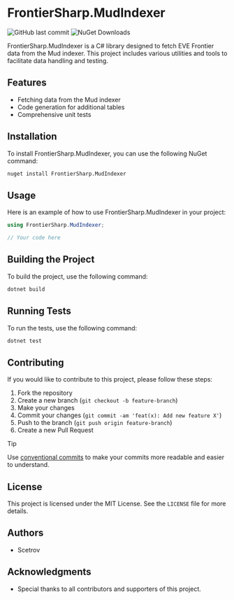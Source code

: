 ﻿# FrontierSharp.MudIndexer

![GitHub last commit](https://img.shields.io/github/last-commit/scetrov/FrontierSharp.MudIndexer) ![NuGet Downloads](https://img.shields.io/nuget/dt/FrontierSharp.MudIndexer)

FrontierSharp.MudIndexer is a C# library designed to fetch EVE Frontier data from the Mud indexer. This project includes various utilities and tools to facilitate data handling and testing.

## Features

- Fetching data from the Mud indexer
- Code generation for additional tables
- Comprehensive unit tests

## Installation

To install FrontierSharp.MudIndexer, you can use the following NuGet command:

```sh
nuget install FrontierSharp.MudIndexer
```

## Usage

Here is an example of how to use FrontierSharp.MudIndexer in your project:

```csharp
using FrontierSharp.MudIndexer;

// Your code here
```

## Building the Project

To build the project, use the following command:

```sh
dotnet build
```

## Running Tests

To run the tests, use the following command:

```sh
dotnet test
```

## Contributing

If you would like to contribute to this project, please follow these steps:

1. Fork the repository
2. Create a new branch (`git checkout -b feature-branch`)
3. Make your changes
4. Commit your changes (`git commit -am 'feat(x): Add new feature X'`)
5. Push to the branch (`git push origin feature-branch`)
6. Create a new Pull Request

> [!TIP]
> Use [conventional commits](https://www.conventionalcommits.org/en/v1.0.0/) to make your commits more readable and easier to understand.

## License

This project is licensed under the MIT License. See the `LICENSE` file for more details.

## Authors

- Scetrov

## Acknowledgments

- Special thanks to all contributors and supporters of this project.
